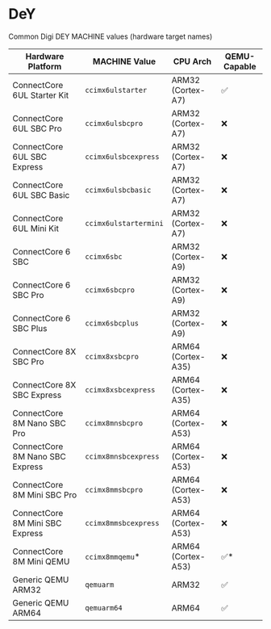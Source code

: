 # DeY

Common Digi DEY MACHINE values (hardware target names)

| Hardware Platform               | MACHINE Value         | CPU Arch           | QEMU-Capable |
| ------------------------------- | --------------------- | ------------------ | ------------ |
| ConnectCore 6UL Starter Kit     | `ccimx6ulstarter`     | ARM32 (Cortex-A7)  | ✅            |
| ConnectCore 6UL SBC Pro         | `ccimx6ulsbcpro`      | ARM32 (Cortex-A7)  | ❌            |
| ConnectCore 6UL SBC Express     | `ccimx6ulsbcexpress`  | ARM32 (Cortex-A7)  | ❌            |
| ConnectCore 6UL SBC Basic       | `ccimx6ulsbcbasic`    | ARM32 (Cortex-A7)  | ❌            |
| ConnectCore 6UL Mini Kit        | `ccimx6ulstartermini` | ARM32 (Cortex-A7)  | ❌            |
| ConnectCore 6 SBC               | `ccimx6sbc`           | ARM32 (Cortex-A9)  | ❌            |
| ConnectCore 6 SBC Pro           | `ccimx6sbcpro`        | ARM32 (Cortex-A9)  | ❌            |
| ConnectCore 6 SBC Plus          | `ccimx6sbcplus`       | ARM32 (Cortex-A9)  | ❌            |
| ConnectCore 8X SBC Pro          | `ccimx8xsbcpro`       | ARM64 (Cortex-A35) | ❌            |
| ConnectCore 8X SBC Express      | `ccimx8xsbcexpress`   | ARM64 (Cortex-A35) | ❌            |
| ConnectCore 8M Nano SBC Pro     | `ccimx8mnsbcpro`      | ARM64 (Cortex-A53) | ❌            |
| ConnectCore 8M Nano SBC Express | `ccimx8mnsbcexpress`  | ARM64 (Cortex-A53) | ❌            |
| ConnectCore 8M Mini SBC Pro     | `ccimx8mmsbcpro`      | ARM64 (Cortex-A53) | ❌            |
| ConnectCore 8M Mini SBC Express | `ccimx8mmsbcexpress`  | ARM64 (Cortex-A53) | ❌            |
| ConnectCore 8M Mini QEMU        | `ccimx8mmqemu`\*      | ARM64 (Cortex-A53) | ✅\*          |
| Generic QEMU ARM32              | `qemuarm`             | ARM32              | ✅            |
| Generic QEMU ARM64              | `qemuarm64`           | ARM64              | ✅            |
